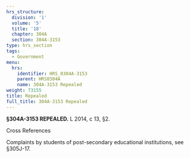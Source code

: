 ```yaml
---
hrs_structure:
  division: '1'
  volume: '5'
  title: '18'
  chapter: 304A
  section: 304A-3153
type: hrs_section
tags:
  - Government
menu:
  hrs:
    identifier: HRS_0304A-3153
    parent: HRS0304A
    name: 304A-3153 Repealed
weight: 73155
title: Repealed
full_title: 304A-3153 Repealed
---
```

**§304A-3153 REPEALED.** L 2014, c 13, §2.

Cross References

Complaints by students of post-secondary educational institutions, see §305J-17.